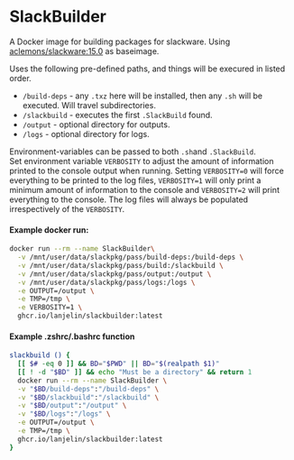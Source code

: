 # SlackBuilder

A Docker image for building packages for slackware.
Using [aclemons/slackware:15.0](https://hub.docker.com/r/aclemons/slackware) as baseimage.

Uses the following pre-defined paths, and things will be execured in listed order.  
- `/build-deps` - any `.txz` here will be installed, then any `.sh` will be executed. Will travel subdirectories.  
- `/slackbuild` - executes the first `.SlackBuild` found.  
- `/output` - optional directory for outputs.  
- `/logs` - optional directory for logs.  

Environment-variables can be passed to both `.sh`and `.SlackBuild`.  
Set environment variable `VERBOSITY` to adjust the amount of information printed to the console output when running. Setting `VERBOSITY=0` will force everything to be printed to the log files, `VERBOSITY=1` will only print a minimum amount of information to the console and `VERBOSITY=2` will print everything to the console. The log files will always be populated irrespectively of the `VERBOSITY`.

#### Example docker run:
```bash
docker run --rm --name SlackBuilder\
  -v /mnt/user/data/slackpkg/pass/build-deps:/build-deps \
  -v /mnt/user/data/slackpkg/pass/build:/slackbuild \
  -v /mnt/user/data/slackpkg/pass/output:/output \
  -v /mnt/user/data/slackpkg/pass/logs:/logs \
  -e OUTPUT=/output \
  -e TMP=/tmp \
  -e VERBOSITY=1 \
  ghcr.io/lanjelin/slackbuilder:latest
```

#### Example .zshrc/.bashrc function
```bash
slackbuild () {
  [[ $# -eq 0 ]] && BD="$PWD" || BD="$(realpath $1)"
  [[ ! -d "$BD" ]] && echo "Must be a directory" && return 1
  docker run --rm --name SlackBuilder \
  -v "$BD/build-deps":"/build-deps" \
  -v "$BD/slackbuild":"/slackbuild" \
  -v "$BD/output":"/output" \
  -v "$BD/logs":"/logs" \
  -e OUTPUT=/output \
  -e TMP=/tmp \
  ghcr.io/lanjelin/slackbuilder:latest
}
```
